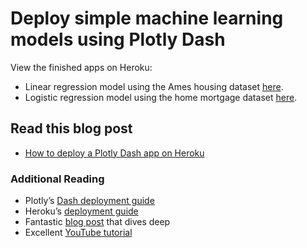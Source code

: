 # Deploy simple machine learning models using Plotly Dash

View the finished apps on Heroku:
* Linear regression model using the Ames housing dataset [here](https://ames-housing-linear-reg.herokuapp.com/).
* Logistic regression model using the home mortgage dataset [here](https://loan-approval-classifier.herokuapp.com/).

## Read this blog post
* [How to deploy a Plotly Dash app on Heroku](https://austinlasseter.medium.com/deploy-a-plotly-dash-app-on-heroku-4d2c3224230)

### Additional Reading
* Plotly’s [Dash deployment guide](https://dash.plotly.com/deployment)
* Heroku’s [deployment guide](https://devcenter.heroku.com/articles/getting-started-with-python)
* Fantastic [blog post](https://towardsdatascience.com/deploying-your-dash-app-to-heroku-the-magical-guide-39bd6a0c586c) that dives deep
* Excellent [YouTube tutorial](https://www.youtube.com/watch?v=b-M2KQ6_bM4&feature=youtu.be)
